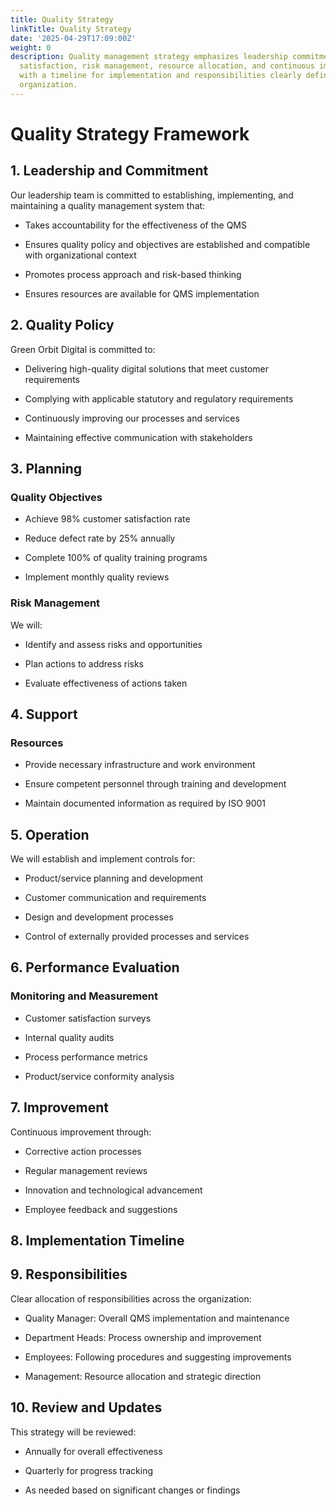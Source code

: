 ```yaml
---
title: Quality Strategy
linkTitle: Quality Strategy
date: '2025-04-29T17:09:00Z'
weight: 0
description: Quality management strategy emphasizes leadership commitment, customer
  satisfaction, risk management, resource allocation, and continuous improvement,
  with a timeline for implementation and responsibilities clearly defined across the
  organization.
---
```



# Quality Strategy Framework

## 1. Leadership and Commitment

Our leadership team is committed to establishing, implementing, and maintaining a quality management system that:

- Takes accountability for the effectiveness of the QMS

- Ensures quality policy and objectives are established and compatible with organizational context

- Promotes process approach and risk-based thinking

- Ensures resources are available for QMS implementation

## 2. Quality Policy

Green Orbit Digital is committed to:

- Delivering high-quality digital solutions that meet customer requirements

- Complying with applicable statutory and regulatory requirements

- Continuously improving our processes and services

- Maintaining effective communication with stakeholders

## 3. Planning

### Quality Objectives

- Achieve 98% customer satisfaction rate

- Reduce defect rate by 25% annually

- Complete 100% of quality training programs

- Implement monthly quality reviews

### Risk Management

We will:

- Identify and assess risks and opportunities

- Plan actions to address risks

- Evaluate effectiveness of actions taken

## 4. Support

### Resources

- Provide necessary infrastructure and work environment

- Ensure competent personnel through training and development

- Maintain documented information as required by ISO 9001

## 5. Operation

We will establish and implement controls for:

- Product/service planning and development

- Customer communication and requirements

- Design and development processes

- Control of externally provided processes and services

## 6. Performance Evaluation

### Monitoring and Measurement

- Customer satisfaction surveys

- Internal quality audits

- Process performance metrics

- Product/service conformity analysis

## 7. Improvement

Continuous improvement through:

- Corrective action processes

- Regular management reviews

- Innovation and technological advancement

- Employee feedback and suggestions

## 8. Implementation Timeline

<!-- Unsupported block type: table -->

## 9. Responsibilities

Clear allocation of responsibilities across the organization:

- Quality Manager: Overall QMS implementation and maintenance

- Department Heads: Process ownership and improvement

- Employees: Following procedures and suggesting improvements

- Management: Resource allocation and strategic direction

## 10. Review and Updates

This strategy will be reviewed:

- Annually for overall effectiveness

- Quarterly for progress tracking

- As needed based on significant changes or findings